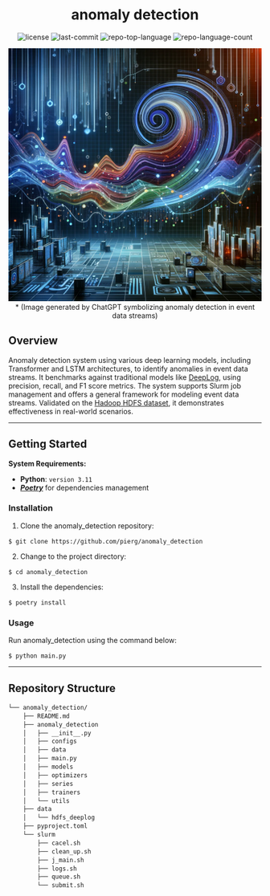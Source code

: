 <p align="center">
    <h1 align="center">anomaly detection</h1>
</p>
<p align="center">
	<img src="https://img.shields.io/github/license/pierg/anomaly_detection?style=default&logo=opensourceinitiative&logoColor=white&color=0080ff" alt="license">
	<img src="https://img.shields.io/github/last-commit/pierg/anomaly_detection?style=default&logo=git&logoColor=white&color=0080ff" alt="last-commit">
	<img src="https://img.shields.io/github/languages/top/pierg/anomaly_detection?style=default&color=0080ff" alt="repo-top-language">
	<img src="https://img.shields.io/github/languages/count/pierg/anomaly_detection?style=default&color=0080ff" alt="repo-language-count">
<p>
<p align="center">
</p>


<p align="center">
  <img src="image.png" alt="GPTLabs">
  * (Image generated by ChatGPT symbolizing anomaly detection in event data streams)
</p>


##  Overview

Anomaly detection system using various deep learning models, including Transformer and LSTM architectures, to identify anomalies in event data streams. It benchmarks against traditional models like [DeepLog](https://github.com/Thijsvanede/DeepLog), using precision, recall, and F1 score metrics. The system supports Slurm job management and offers a general framework for modeling event data streams. Validated on the [Hadoop HDFS dataset](https://github.com/logpai/loghub/blob/master/HDFS/README.md), it demonstrates effectiveness in real-world scenarios.

---



##  Getting Started

**System Requirements:**

* **Python**: `version 3.11`
* **[*Poetry*](https://python-poetry.org/docs/)** for dependencies management

###  Installation

1. Clone the anomaly_detection repository:

```console
$ git clone https://github.com/pierg/anomaly_detection
```

2. Change to the project directory:
```console
$ cd anomaly_detection
```

3. Install the dependencies:
```console
$ poetry install
```

###  Usage

Run anomaly_detection using the command below:
```console
$ python main.py
```


---


##  Repository Structure

```sh
└── anomaly_detection/
    ├── README.md
    ├── anomaly_detection
    │   ├── __init__.py
    │   ├── configs
    │   ├── data
    │   ├── main.py
    │   ├── models
    │   ├── optimizers
    │   ├── series
    │   ├── trainers
    │   └── utils
    ├── data
    │   └── hdfs_deeplog
    ├── pyproject.toml
    └── slurm
        ├── cacel.sh
        ├── clean_up.sh
        ├── j_main.sh
        ├── logs.sh
        ├── queue.sh
        └── submit.sh
```
